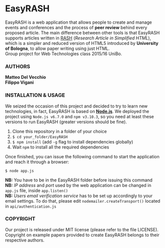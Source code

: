 # EasyRASH
EasyRASH is a web application that allows people to create and manage events and conferences and the process of __peer review__ behind every proposed article. The main difference between other tools is that EasyRASH supports articles written in [RASH](https://github.com/essepuntato/rash/) (*Research Article in Simplified HTML*), which is a simpler and reduced version of HTML5 introduced by __University of Bologna__, to allow paper writing using just HTML.  
Group project for Web Technologies class 2015/16 UniBo.

### AUTHORS
__Matteo Del Vecchio  
Filippo Vigani__

### INSTALLATION & USAGE
We seized the occasion of this project and decided to try to learn new technologies, in fact, EasyRASH is based on __[Node.js](https://nodejs.org/en/)__. We deployed the project using `Node.js v6.7.0` and `npm v3.10.3`, so you need at least these versions to run EasyRASH (greater versions should be fine).  

1. Clone this repository in a folder of your choice
2. `$ cd your_folder/EasyRASH`
3. `$ npm install` (add `-g` flag to install dependencies globally)
4. Wait `npm` to install all the required dependencies

Once finished, you can issue the following command to start the application and reach it through a browser:
	
	$ node app.js
  
__NB:__ You have to be in the EasyRASH folder before issuing this command  
__NB:__ *IP address* and *port* used by the web application can be changed in `app.js` file, inside `app.listen()`  
__NB:__ *Users email verification service* has to be set up accordingly to your email settings. To do that, please edit `nodemailer.createTransport()` located in `api/authentication.js`

### COPYRIGHT
Our project is released under MIT license (please refer to the file LICENSE).  
Copyright on example papers provided to create EasyRASH belongs to their respective authors.